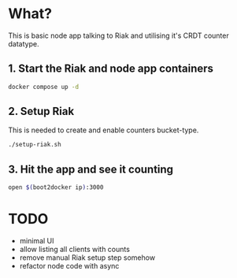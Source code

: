 # What?

This is basic node app talking to Riak and utilising it's CRDT counter datatype.

## 1. Start the Riak and node app containers

```sh
docker compose up -d
```

## 2. Setup Riak

This is needed to create and enable counters bucket-type.

```sh
./setup-riak.sh
```

## 3. Hit the app and see it counting

```sh
open $(boot2docker ip):3000
```

# TODO

* minimal UI
* allow listing all clients with counts
* remove manual Riak setup step somehow
* refactor node code with async



